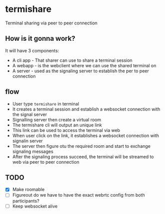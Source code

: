 # termishare
Terminal sharing via peer to peer connection

## How is it gonna work?
It will have 3 components:
- A cli app - That sharer can use to share a terminal session
- A webapp - is the webclient where we can use the shared terminal on
- A server - used as the signaling server to establish the per to peer connection



## flow
- User type `termishare` in terminal
- It creates a terminal session and establish a websocket connection with the signal server
- Signalling server then create a virtual room
- The termishare cli will output an unique link
- This link can be used to access the terminal via web
- When user click on the link, it establishes a websocket connection with signalin server
- The server then figure otu the required room and start to exchange signaling messages
- After the signaling process succeed, the terminal will be streamed to web via peer to peer connection

## TODO
- [x] Make roomable
- [ ] Figureout do we have to have the exact webrtc config from both participants?
- [ ] Keep websocket alive
